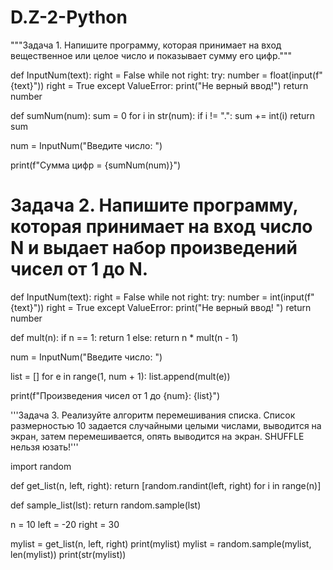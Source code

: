 # D.Z-2-Python

"""Задача 1. Напишите программу, которая принимает на вход вещественное или целое число
 и показывает сумму его цифр."""


def InputNum(text):
    right = False
    while not right:
        try:
            number = float(input(f"{text}"))
            right = True
        except ValueError:
            print("Не верный ввод!")
    return number


def sumNum(num):
    sum = 0
    for i in str(num):
        if i != ".":
            sum += int(i)
    return sum


num = InputNum("Введите число: ")

print(f"Сумма цифр = {sumNum(num)}")





# Задача 2. Напишите программу, которая принимает на вход число N и выдает набор произведений чисел от 1 до N.


def InputNum(text):
    right = False
    while not right:
        try:
            number = int(input(f"{text}"))
            right = True
        except ValueError:
            print("Не верный ввод! ")
    return number


def mult(n):
    if n == 1:
        return 1
    else:
        return n * mult(n - 1)


num = InputNum("Введите число: ")

list = []
for e in range(1, num + 1):
    list.append(mult(e))

print(f"Произведения чисел от 1 до {num}:  {list}")






'''Задача 3. Реализуйте алгоритм перемешивания списка.
Список размерностью 10 задается случайными целыми числами, выводится на экран, затем перемешивается,
опять выводится на экран. SHUFFLE нельзя юзать!'''




import random


def get_list(n, left, right):
    return [random.randint(left, right) for i in range(n)]


def sample_list(lst):
    return random.sample(lst)


n = 10
left = -20
right = 30

mylist = get_list(n, left, right)
print(mylist)
mylist = random.sample(mylist, len(mylist))
print(str(mylist))
